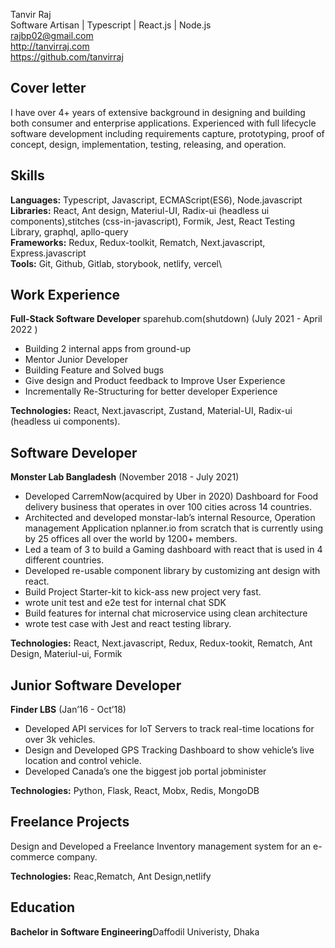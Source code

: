 Tanvir Raj\
Software Artisan | Typescript | React.js | Node.js\
rajbp02@gmail.com \
http://tanvirraj.com \
https://github.com/tanvirraj

## Cover letter

I have over 4+ years of extensive background in designing and building both consumer and enterprise applications. Experienced with full lifecycle software development including requirements capture, prototyping, proof of concept, design, implementation, testing, releasing, and operation.

## Skills

**Languages:** Typescript, Javascript, ECMAScript(ES6), Node.javascript\
**Libraries:** React, Ant design, Materiul-UI, Radix-ui (headless ui components),stitches (css-in-javascript), Formik, Jest, React Testing Library, graphql, apllo-query\
**Frameworks:** Redux, Redux-toolkit, Rematch, Next.javascript, Express.javascript\
**Tools:** Git, Github, Gitlab, storybook, netlify, vercel\

## Work Experience

**Full-Stack Software Developer**
sparehub.com(shutdown) (July 2021 - April 2022 )

- Building 2 internal apps from ground-up
- Mentor Junior Developer
- Building Feature and Solved bugs
- Give design and Product feedback to Improve User Experience
- Incrementally Re-Structuring for better developer Experience

**Technologies:** React, Next.javascript, Zustand, Material-UI, Radix-ui (headless ui components).

## Software Developer

**Monster Lab Bangladesh** (November 2018 - July 2021)

- Developed CarremNow(acquired by Uber in 2020) Dashboard for Food delivery business that operates in over 100 cities across 14 countries.
- Architected and developed monstar-lab’s internal Resource, Operation management Application nplanner.io from scratch that is currently using by 25 offices all over the world by 1200+ members.
- Led a team of 3 to build a Gaming dashboard with react that is used in 4 different countries.
- Developed re-usable component library by customizing ant design with react.
- Build Project Starter-kit to kick-ass new project very fast.
- wrote unit test and e2e test for internal chat SDK
- Build features for internal chat microservice using clean architecture
- wrote test case with Jest and react testing library.

**Technologies:** React, Next.javascript, Redux, Redux-tookit, Rematch, Ant Design, Materiul-ui, Formik

## Junior Software Developer

**Finder LBS** (Jan’16 - Oct’18)

- Developed API services for IoT Servers to track real-time locations for over 3k vehicles.
- Design and Developed GPS Tracking Dashboard to show vehicle’s live location and control vehicle.
- Developed Canada’s one the biggest job portal jobminister

**Technologies:** Python, Flask, React, Mobx, Redis, MongoDB

## Freelance Projects

Design and Developed a Freelance Inventory management system for an e-commerce company.

**Technologies:** Reac,Rematch, Ant Design,netlify

## Education

**Bachelor in Software Engineering**Daffodil Univeristy, Dhaka
